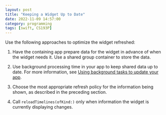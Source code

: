 ```yaml
---
layout: post
title: "Keeping a Widget Up to Date"
date: 2022-11-09 14:57:00
category: programming
tags: [swift, CS193P]
---
```



Use the following approaches to optimize the widget refreshed:  

1. Have the containing app prepare data for the widget in advance of when the widget needs it.  Use a shared group container to store the data.

2. Use background processing time in your app to keep shared data up to date.  For more information, see [Using background tasks to update your app](https://developer.apple.com/documentation/uikit/app_and_environment/scenes/preparing_your_ui_to_run_in_the_background/using_background_tasks_to_update_your_app).

3. Choose the most appropriate refresh policy for the information being shown, as described in the preceding section.  
4. Call `reloadTimelines(ofKind:)` only when information the widget is currently displaying changes.



[jekyll]: http://jekyllrb.com
[jekyll-gh]: https://github.com/jekyll/jekyll
[jekyll-help]: https://github.com/jekyll/jekyll-help



